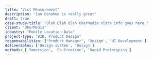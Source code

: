 ```yaml
---
title: "Vist Measurement"
description: "Ian Donahue is really great"
draft: true
case-study-title: "Blah Blah Blah UberMedia Vista info goes here."
client: "UberMedia"
industry: "Mobile Location Data"
project-type: "B2B, Product Design"
responsabilities: ['Product Manager', 'Design', 'UI Development']
deliverables: ['Design system', 'Design']
methods: ['Immersion', 'Co-Creation', 'Rapid Prototyping']
---
```

